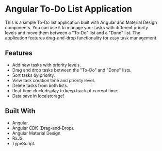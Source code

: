 # Angular To-Do List Application

This is a simple To-Do list application built with Angular and Material Design components. You can use it to manage your tasks with different priority levels and move them between a "To-Do" list and a "Done" list. The application features drag-and-drop functionality for easy task management.

## Features

- Add new tasks with priority levels.
- Drag and drop tasks between the "To-Do" and "Done" lists.
- Sort tasks by priority.
- View task creation time and priority level.
- Delete tasks from both lists.
- Real-time clock display to keep track of current time.
- Data save in localstorage!

## Built With
- Angular.
- Angular CDK (Drag-and-Drop).
- Angular Material Design.
- RxJS.
- TypeScript.
